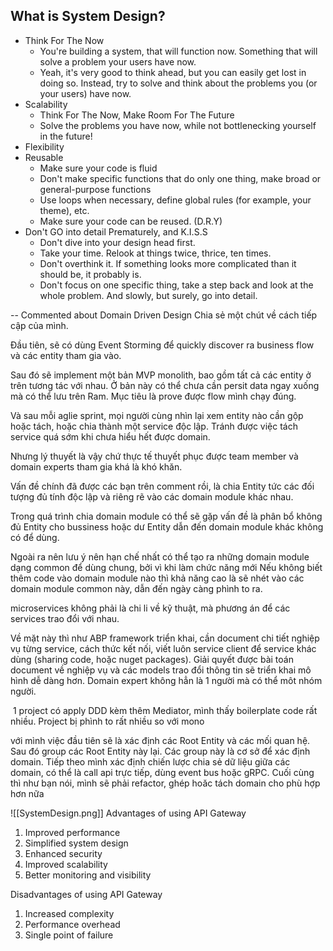 ##  What is System Design?
- Think For The Now
     - You're building a system, that will function now. Something that will solve a problem your users have now.
     - Yeah, it's very good to think ahead, but you can easily get lost in doing so. Instead, try to solve and think about the problems you (or your users) have now.
- Scalability
     - Think For The Now, Make Room For The Future
     - Solve the problems you have now, while not bottlenecking yourself in the future!
- Flexibility
- Reusable
     - Make sure your code is fluid
     - Don't make specific functions that do only one thing, make broad or general-purpose functions
     - Use loops when necessary, define global rules (for example, your theme), etc.
     - Make sure your code can be reused. (D.R.Y)
- Don't GO into detail Prematurely, and K.I.S.S
     - Don't dive into your design head first.
     - Take your time. Relook at things twice, thrice, ten times.
     - Don't overthink it. If something looks more complicated than it should be, it probably is.
     - Don't focus on one specific thing, take a step back and look at the whole problem. And slowly, but surely, go into detail.

-- Commented about Domain Driven Design
Chia sẻ một chút về cách tiếp cập của mình.

Đầu tiên, sẽ có dùng Event Storming để quickly discover ra business flow và các entity tham gia vào.

Sau đó sẽ implement một bản MVP monolith, bao gồm tất cả các entity ở trên tương tác với nhau. Ở bản này có thể chưa cần persit data ngay xuống mà có thể lưu trên Ram. Mục tiêu là prove được flow mình chạy đúng.

Và sau mỗi aglie sprint, mọi người cùng nhìn lại xem entity nào cần gộp hoặc tách, hoặc chia thành một service độc lập. Tránh được việc tách service quá sớm khi chưa hiểu hết được domain.

Nhưng lý thuyết là vậy chứ thực tế thuyết phục được team member và domain experts tham gia khá là khó khăn.

Vấn đề chính đã được các bạn trên comment rồi, là chia Entity tức các đối tượng đủ tính độc lập và riêng rẽ vào các domain module khác nhau.

Trong quá trình chia domain module có thể sẽ gặp vấn đề là phân bổ không đủ Entity cho bussiness hoặc dư Entity dẫn đến domain module khác không có để dùng.

Ngoài ra nên lưu ý nên hạn chế nhất có thể tạo ra những domain module dạng common để dùng chung, bởi vì khi làm chức năng mới Nếu không biết thêm code vào domain module nào thì khả năng cao là sẽ nhét vào các domain module common này, dẫn đến ngày càng phình to ra.

microservices không phải là chi li về kỹ thuật, mà phương án để các services trao đổi với nhau.

Về mặt này thì như ABP framework triển khai, cần document chi tiết nghiệp vụ từng service, cách thức kết nối, viết luôn service client để service khác dùng (sharing code, hoặc nuget packages). Giải quyết được bài toán document về nghiệp vụ và các models trao đổi thông tin sẽ triển khai mô hình dễ dàng hơn. Domain expert không hẳn là 1 người mà có thể môt nhóm người.


 1 project có apply DDD kèm thêm Mediator, mình thấy boilerplate code rất nhiều. Project bị phình to rất nhiều so với mono

 với mình việc đầu tiên sẽ là xác định các Root Entity và các mối quan hệ. Sau đó group các Root Entity này lại. Các group này là cơ sở để xác định domain. Tiếp theo mình xác định chiến lược chia sẻ dữ liệu giữa các domain, có thể là call api trực tiếp, dùng event bus hoặc gRPC. Cuối cùng thì như bạn nói, mình sẽ phải refactor, ghép hoăc tách domain cho phù hợp hơn nữa

 ![[SystemDesign.png]]
 Advantages of using API Gateway
 1. Improved performance
 2. Simplified system design
 3. Enhanced security
 4. Improved scalability
 5. Better monitoring and visibility

 Disadvantages of using API Gateway
 1. Increased complexity
 2. Performance overhead
 3. Single point of failure
 